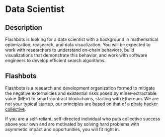 # Data Scientist

## Description

Flashbots is looking for a data scientist with a background in mathematical optimization, reasearch, and data visualization. You will be expected to work with researchers to understand on-chain behaviors, build visualizations that demonstrate this behavior, and work with software engineers to develop efficient search algorithms.

## Flashbots

Flashbots is a research and development organization formed to mitigate the negative externalities and existential risks posed by miner-extractable value (MEV) to smart-contract blockchains, starting with Ethereum. We are not your typical startup, our principles are based on that of a [pirate hacker collective](https://www.youtube.com/watch?v=T0fAznO1wA8).

If you are a self-reliant, self-directed individual who puts collective success above your own and are motivated by solving hard problems with asymmetic impact and opportunities, you will fit right in.